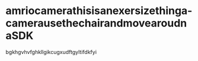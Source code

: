 # amriocamerathisisanexersizethinga-camerausethechairandmovearoudnaSDK
bgkhgvhvfghkllgikcugxudftgyltifdkfyi
